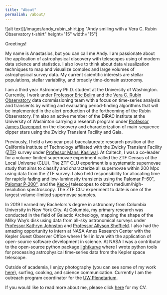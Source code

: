 ```yaml
---
title: "About"
permalink: /about/
---
```


<!-- Global site tag (gtag.js) - Google Analytics -->
<script async src="https://www.googletagmanager.com/gtag/js?id=UA-164344843-1"></script>
<script>
  window.dataLayer = window.dataLayer || [];
  function gtag(){dataLayer.push(arguments);}
  gtag('js', new Date());

  gtag('config', 'UA-164344843-1');
</script>

![alt text](/images/andy_rubin_shirt.jpg "Andy smiling with a Vera C. Rubin Observatory t-shirt" height="15" width="15")

Greetings!

My name is Anastasios, but you can call me Andy. I am passionate about the application of astrophysical discovery with telescopes using of modern data science and statistics. I also love to think about data visualization techniques to map and visualize complex and large volumes of astrophysical survey data. My current scientific interests are stellar populations, stellar variability, and broadly time-domain astronomy.

I am a third year Astronomy Ph.D. student at the University of Washington. Currently, I work under [Professor Eric Bellm](https://faculty.washington.edu/ecbellm/) and the [Vera C. Rubin Observatory](https://www.lsst.org/) data commissioning team with a focus on time-series analysis and transients by writing and evaluating period-finding algorithms that will be implemented in the alert production of the forthcoming of the Rubin Observatory. I'm also an active member of the DiRAC institute at the University of Washinton carrying a research program under [Professor James Davenport](https://jradavenport.github.io/) on the discovery and characterization of main-sequence dipper stars using the Zwicky Transient Facility and Gaia.

Previously, I held a two year post-baccalaureate research position at the California Institute of Technology affiliated with the Zwicky Transient Facility ([ZTF](https://www.ztf.caltech.edu/)) survey under [Professor Mansi Kasliwal](https://sites.astro.caltech.edu/~mansi/). At Caltech, I was a co-leader for a volume-limited supernovae experiment called the ZTF Census of the Local Universe (CLU).  The ZTF CLU experiment is a systematic supernovae study that aims to classify and characterize all supernovae within 200 Mpc using data from the ZTF survey. I also held responsibility for allocating time for rapidly fading and low-luminosity transients using the  [Palomar P-60"](https://sites.astro.caltech.edu/palomar/observer/P60observers.html), [Palomar P-200"](https://sites.astro.caltech.edu/palomar/about/telescopes/hale.html), and the [Keck-I](https://keckobservatory.org/about/telescopes-instrumentation/) telescopes to obtain medium/high-resolution spectroscopy. The ZTF CLU experiment to date is one of the largest volume-limited supernovae samples.

In 2019 I earned my Bachelors's degree in astronomy from Columbia University in New York City. At Columbia, my primary research was conducted in the field of Galactic Archeology, mapping the shape of the Milky Way’s disk using data from all-sky astronomical surveys under [Professor Kathryn Johnston](http://user.astro.columbia.edu/~kvj/) and [Professor Allyson Sheffield](https://www.laguardia.edu/uploadedfiles/main_site/content/home/docs/allyson-sheffield.pdf). I also had the amazing opportunity to intern at NASA Ames Research Center with the Kepler Guest Observer Office where I fell in love with the application of open-source software development in science. At NASA I was a contributor to the open-source python package [lightkurve](https://docs.lightkurve.org/index.html) where I wrote python tools for processing astrophysical time-series data from the Kepler space telescope.

Outside of academia, I enjoy photography (you can see some of my work [here](https://www.instagram.com/atoceans/)), surfing, cooking, and science communication. Currently I am the outreach program coordinator for the [UW Plenetarium](https://astro.washington.edu/uw-planetarium).

If you would like to read more about me, please click [here](https://github.com/AndyTza/andytza.github.io/raw/master/quals/CV_Astronomy___Tzanidakis__Detailed____New.pdf) for my CV.

